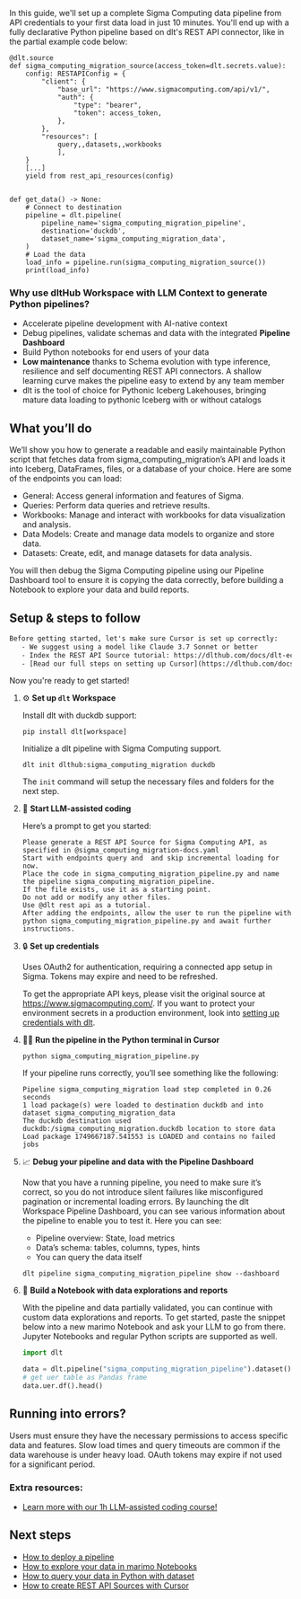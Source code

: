 In this guide, we'll set up a complete Sigma Computing data pipeline from API credentials to your first data load in just 10 minutes. You'll end up with a fully declarative Python pipeline based on dlt's REST API connector, like in the partial example code below:

```python-outcome
@dlt.source
def sigma_computing_migration_source(access_token=dlt.secrets.value):
    config: RESTAPIConfig = {
        "client": {
            "base_url": "https://www.sigmacomputing.com/api/v1/",
            "auth": {
                "type": "bearer",
                "token": access_token,
            },
        },
        "resources": [
            query,,datasets,,workbooks
            ],
    }
    [...]
    yield from rest_api_resources(config)


def get_data() -> None:
    # Connect to destination
    pipeline = dlt.pipeline(
        pipeline_name='sigma_computing_migration_pipeline',
        destination='duckdb',
        dataset_name='sigma_computing_migration_data', 
    )
    # Load the data
    load_info = pipeline.run(sigma_computing_migration_source())
    print(load_info) 
```

### Why use dltHub Workspace with LLM Context to generate Python pipelines?

- Accelerate pipeline development with AI-native context
- Debug pipelines, validate schemas and data with the integrated **Pipeline Dashboard**
- Build Python notebooks for end users of your data
- **Low maintenance** thanks to Schema evolution with type inference, resilience and self documenting REST API connectors. A shallow learning curve makes the pipeline easy to extend by any team member
- dlt is the tool of choice for Pythonic Iceberg Lakehouses, bringing mature data loading to pythonic Iceberg with or without catalogs

## What you’ll do

We’ll show you how to generate a readable and easily maintainable Python script that fetches data from sigma_computing_migration’s API and loads it into Iceberg, DataFrames, files, or a database of your choice. Here are some of the endpoints you can load:

- General: Access general information and features of Sigma.
- Queries: Perform data queries and retrieve results.
- Workbooks: Manage and interact with workbooks for data visualization and analysis.
- Data Models: Create and manage data models to organize and store data.
- Datasets: Create, edit, and manage datasets for data analysis.

You will then debug the Sigma Computing pipeline using our Pipeline Dashboard tool to ensure it is copying the data correctly, before building a Notebook to explore your data and build reports.

## Setup & steps to follow

```default
Before getting started, let's make sure Cursor is set up correctly:
   - We suggest using a model like Claude 3.7 Sonnet or better
   - Index the REST API Source tutorial: https://dlthub.com/docs/dlt-ecosystem/verified-sources/rest_api/ and add it to context as **@dlt rest api**
   - [Read our full steps on setting up Cursor](https://dlthub.com/docs/dlt-ecosystem/llm-tooling/cursor-restapi#23-configuring-cursor-with-documentation)
```

Now you're ready to get started!

1. ⚙️ **Set up `dlt` Workspace**
    
    Install dlt with duckdb support:
    ```shell
    pip install dlt[workspace]
    ```

    Initialize a dlt pipeline with Sigma Computing support.
    ```shell
    dlt init dlthub:sigma_computing_migration duckdb
    ```

    The `init` command will setup the necessary files and folders for the next step.
    
2. 🤠 **Start LLM-assisted coding**
    
    Here’s a prompt to get you started:
    
    ```prompt
    Please generate a REST API Source for Sigma Computing API, as specified in @sigma_computing_migration-docs.yaml 
    Start with endpoints query and  and skip incremental loading for now. 
    Place the code in sigma_computing_migration_pipeline.py and name the pipeline sigma_computing_migration_pipeline. 
    If the file exists, use it as a starting point. 
    Do not add or modify any other files. 
    Use @dlt rest api as a tutorial. 
    After adding the endpoints, allow the user to run the pipeline with python sigma_computing_migration_pipeline.py and await further instructions.
    ```

    
3. 🔒 **Set up credentials** 
    
    Uses OAuth2 for authentication, requiring a connected app setup in Sigma. Tokens may expire and need to be refreshed.
    
    To get the appropriate API keys, please visit the original source at https://www.sigmacomputing.com/.
    If you want to protect your environment secrets in a production environment, look into [setting up credentials with dlt](https://dlthub.com/docs/walkthroughs/add_credentials).
    
4. 🏃‍♀️ **Run the pipeline in the Python terminal in Cursor**
    
    ```shell
    python sigma_computing_migration_pipeline.py
    ```
    
    If your pipeline runs correctly, you’ll see something like the following:
    
    ```shell
    Pipeline sigma_computing_migration load step completed in 0.26 seconds
    1 load package(s) were loaded to destination duckdb and into dataset sigma_computing_migration_data
    The duckdb destination used duckdb:/sigma_computing_migration.duckdb location to store data
    Load package 1749667187.541553 is LOADED and contains no failed jobs
    ```
    
5. 📈 **Debug your pipeline and data with the Pipeline Dashboard**

    Now that you have a running pipeline, you need to make sure it’s correct, so you do not introduce silent failures like misconfigured pagination or incremental loading errors. By launching the dlt Workspace Pipeline Dashboard, you can see various information about the pipeline to enable you to test it. Here you can see:
    - Pipeline overview: State, load metrics
    - Data’s schema: tables, columns, types, hints
    - You can query the data itself
    
    ```shell
    dlt pipeline sigma_computing_migration_pipeline show --dashboard
    ```
    
6. 🐍 **Build a Notebook with data explorations and reports**

    With the pipeline and data partially validated, you can continue with custom data explorations and reports. To get started, paste the snippet below into a new marimo Notebook and ask your LLM to go from there. Jupyter Notebooks and regular Python scripts are supported as well.

    
    ```python
    import dlt

   data = dlt.pipeline("sigma_computing_migration_pipeline").dataset()
   # get uer table as Pandas frame
   data.uer.df().head()
    ```

## Running into errors?

Users must ensure they have the necessary permissions to access specific data and features. Slow load times and query timeouts are common if the data warehouse is under heavy load. OAuth tokens may expire if not used for a significant period.

### Extra resources:

- [Learn more with our 1h LLM-assisted coding course!](https://www.youtube.com/watch?v=GGid70rnJuM)

## Next steps

- [How to deploy a pipeline](https://dlthub.com/docs/walkthroughs/deploy-a-pipeline)
- [How to explore your data in marimo Notebooks](https://dlthub.com/docs/general-usage/dataset-access/marimo)
- [How to query your data in Python with dataset](https://dlthub.com/docs/general-usage/dataset-access/dataset)
- [How to create REST API Sources with Cursor](https://dlthub.com/docs/dlt-ecosystem/llm-tooling/cursor-restapi)